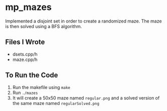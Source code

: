 # mp_mazes
Implemented a disjoint set in order to create a randomized maze. The maze is then solved using a BFS algorithm.

## Files I Wrote
- dsets.cpp/h
- maze.cpp/h

## To Run the Code
1. Run the makefile using ```make```
2. Run ```./mazes```
3. It will create a 50x50 maze named ```regular.png``` and a solved version of the same maze named ```regularSolved.png```
